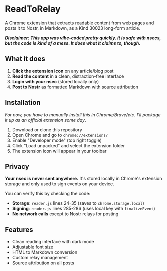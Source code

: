 # ReadToRelay

A Chrome extension that extracts readable content from web pages and posts it to Nostr, in Markdown, as a Kind 30023 long-form article.

**_Disclaimer: This app was vibe-coded pretty quickly. It is safe with nsecs, but the code is kind of a mess. It does what it claims to, though._**

## What it does

1. **Click the extension icon** on any article/blog post
2. **Read the content** in a clean, distraction-free interface
3. **Login with your nsec** (stored locally only)
4. **Post to Nostr** as formatted Markdown with source attribution

## Installation

_For now, you have to manually install this in Chrome/Brave/etc. I'll package it up as an official extension some day_.

1. Download or clone this repository
2. Open Chrome and go to `chrome://extensions/`
3. Enable "Developer mode" (top right toggle)
4. Click "Load unpacked" and select the extension folder
5. The extension icon will appear in your toolbar

## Privacy

**Your nsec is never sent anywhere.** It's stored locally in Chrome's extension storage and only used to sign events on your device.

You can verify this by checking the code:
- **Storage**: `reader.js` lines 24-35 (saves to `chrome.storage.local`)
- **Signing**: `reader.js` lines 285-286 (uses local key with `finalizeEvent`)
- **No network calls** except to Nostr relays for posting

## Features

- Clean reading interface with dark mode
- Adjustable font size
- HTML to Markdown conversion
- Custom relay management
- Source attribution on all posts

